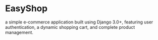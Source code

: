 # EasyShop
a simple e-commerce application built using Django 3.0+, featuring user authentication, a dynamic shopping cart, and complete product management.
